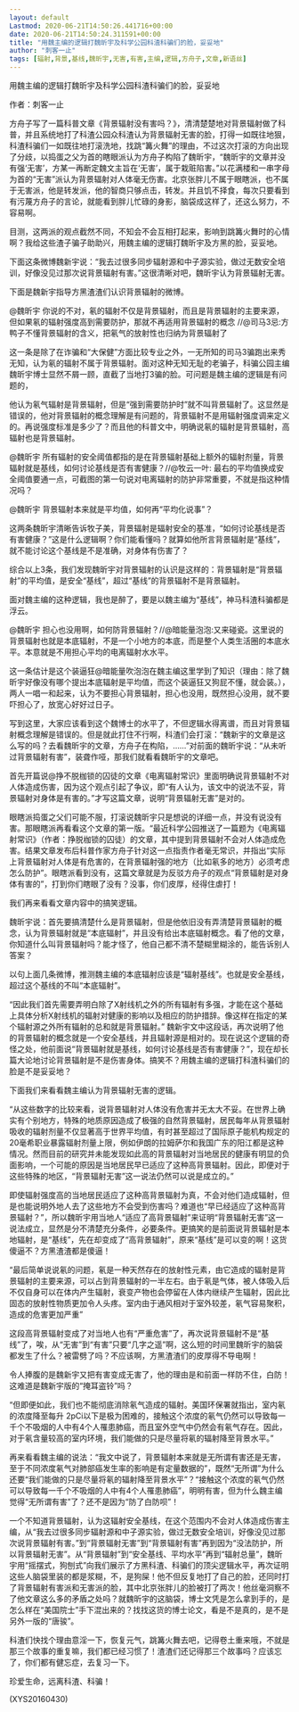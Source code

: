 ```yaml
---
layout: default
Lastmod: 2020-06-21T14:50:26.441716+00:00
date: 2020-06-21T14:50:24.311591+00:00
title: "用魏主编的逻辑打魏昕宇及科学公园科渣科骗们的脸，妥妥地"
author: "刺客一止"
tags: [辐射,背景,基线,魏昕宇,无害,有害,主编,逻辑,方舟子,文章,新语丝]
---
```


用魏主编的逻辑打魏昕宇及科学公园科渣科骗们的脸，妥妥地

作者：刺客一止

方舟子写了一篇科普文章《背景辐射没有害吗？》，清清楚楚地对背景辐射做了科普，并且系统地打了科渣公园众科渣认为背景辐射无害的脸，打得一如既往地狠，科渣科骗们一如既往地打滚洗地，找跳“篝火舞”的理由，不过这次打滚的方向出现了分歧，以捣蛋之父为首的瞎眼派认为方舟子构陷了魏昕宇，“魏昕宇的文章并没有强‘无害’，方某一再断定魏文主旨在‘无害’，属于栽赃陷害。”以花满楼和一串字母为首的“无害”派认为背景辐射对人体毫无伤害。北京张胖儿不属于眼瞎派，也不属于无害派，他是转发派，他的智商只够点击，转发。并且饥不择食，每次只要看到有污蔑方舟子的言论，就能看到胖儿忙碌的身影，脑袋成这样了，还这么努力，不容易啊。

目测，这两派的观点截然不同，不知会不会互相打起来，影响到跳篝火舞时的心情啊？我给这些渣子骗子助助兴，用魏主编的逻辑打魏昕宇及方黑的脸，妥妥地。

下面这条微博魏新宇说：“我去过很多同步辐射源和中子源实验，做过无数安全培训，好像没见过那次说背景辐射有害。”这很清晰对吧，魏昕宇认为背景辐射无害。

下面是魏新宇指导方黑渣渣们认识背景辐射的微博。

@魏昕宇 你说的不对，氡的辐射不仅是背景辐射，而且是背景辐射的主要来源，但如果氡的辐射强度高到需要防护，那就不再适用背景辐射的概念 //@司马3忌:方鸭子不懂背景辐射的含义，把氡气的放射性也归纳为背景辐射了

这一条是除了在诈骗和“大保健”方面比较专业之外，一无所知的司马3骗跑出来秀无知，认为氡的辐射不属于背景辐射。面对这种无知无耻的老骗子，科骗公园主编魏昕宇博士显然不屑一顾，直截了当地打3骗的脸。可问题是魏主编的逻辑是有问题的，

他认为氡气辐射是背景辐射，但是“强到需要防护时”就不叫背景辐射了。这显然是错误的，他对背景辐射的概念理解是有问题的，背景辐射不是用辐射强度调来定义的。再说强度标准是多少了？而且他的科普文中，明确说氡的辐射是背景辐射，高辐射也是背景辐射。

@魏昕宇 所有辐射的安全阈值都指的是在背景辐射基础上额外的辐射剂量，背景辐射就是基线，如何讨论基线是否有害健康？//@牧云一叶: 最右的平均值换成安全阈值要通一点，可截图的第一句说对电离辐射的防护非常重要，不就是指这种情况吗？

@魏昕宇 背景辐射本来就是平均值，如何再“平均化说事”？

这两条魏昕宇清晰告诉牧子美，背景辐射是辐射安全的基准，“如何讨论基线是否有害健康？”这是什么逻辑啊？你们能看懂吗？就算如他所言背景辐射是“基线”，就不能讨论这个基线是不是准确，对身体有伤害了？

综合以上3条，我们发现魏昕宇对背景辐射的认识是这样的：背景辐射是“背景辐射”的平均值，是安全“基线”，超过“基线”的背景辐射不是背景辐射。

面对魏主编的这种逻辑，我也是醉了，要是以魏主编为“基线”，神马科渣科骗都是浮云。

@魏昕宇 担心也没用啊，如何防背景辐射？//@暗能量泡泡:又来碰瓷。这里说的背景辐射也就是本底辐射，不是一个小地方的本底，而是整个人类生活圈的本底水平。本意就是不用担心平均的电离辐射水水平。

这一条估计是这个装逼狂@暗能量吹泡泡在魏主编这里学到了知识（理由：除了魏昕宇好像没有哪个提出本底辐射是平均值，而这个装逼狂又狗屁不懂，就会装。），两人一唱一和起来，认为不要担心背景辐射，担心也没用，既然担心没用，就不要吓担心了，放宽心好好过日子。

写到这里，大家应该看到这个魏博士的水平了，不但逻辑水得离谱，而且对背景辐射概念理解是错误的。但是就此打住不行啊，科渣们会打滚：“魏新宇的文章是这么写的吗？去看魏昕宇的文章，方舟子在构陷，……”对前面的魏昕宇说：“从未听过背景辐射有害”，装聋作哑，那我们就看看魏昕宇的文章吧。

首先开篇说@挣不脱枷锁的囚徒的文章《电离辐射常识》里面明确说背景辐射不对人体造成伤害，因为这个观点引起了争议，即“有人认为，该文中的说法不妥，背景辐射对身体是有害的。”才写这篇文章，说明“背景辐射无害”是对的。

眼瞎派捣蛋之父们可能不服，打滚说魏昕宇只是想说的详细一点，并没有说没有害。那眼瞎派再看看这个文章的第一版。“最近科学公园推送了一篇题为《电离辐射常识》（作者：挣脱枷锁的囚徒）的文章，其中提到背景辐射不会对人体造成危害。结果文章发布后科普作家方舟子针对这一点指责作者毫无常识，并指出“实际上背景辐射对人体是有危害的，在背景辐射强的地方（比如氡多的地方）必须考虑怎么防护”。眼瞎派看到没有，这篇文章就是为反驳方舟子的观点“背景辐射是对身体有害的”，打到你们瞎眼了没有？没事，你们皮厚，经得住虐打！

我们再来看看文章内容中的搞笑逻辑。

魏昕宇说：首先要搞清楚什么是背景辐射，但是他依旧没有弄清楚背景辐射的概念，认为背景辐射就是“本底辐射”，并且没有给出本底辐射概念。看了他的文章，你知道什么叫背景辐射吗？能才怪了，他自己都不清不楚糊里糊涂的，能告诉别人答案？

以句上面几条微博，推测魏主编的本底辐射应该是“辐射基线”。也就是安全基线，超过这个基线的不叫“本底辐射”。

“因此我们首先需要弄明白除了X射线机之外的所有辐射有多强，才能在这个基础上具体分析X射线机的辐射对健康的影响以及相应的防护措辞。像这样在指定的某个辐射源之外所有辐射的总和就是背景辐射。” 魏新宇文中这段话，再次说明了他的背景辐射的概念就是一个安全基线，并且辐射源是相对的。现在说这个逻辑的奇怪之处，他前面说“背景辐射就是基线，如何讨论基线是否有害健康？”，现在却长篇大论地讨论背景辐射是不是伤害身体。搞笑不？用魏主编的逻辑打科渣科骗们的脸是不是妥妥地？

下面我们来看看魏主编认为背景辐射无害的逻辑。

“从这些数字的比较来看，说背景辐射对人体没有危害并无太大不妥。在世界上确实有个别地方，特殊的地质原因造成了极强的自然背景辐射，居民每年从背景辐射吸收的辐射剂量不仅显著高于世界平均值，有时甚至超过了国际原子能机构规定的20毫希职业暴露辐射剂量上限，例如伊朗的拉姆萨尔和我国广东的阳江都是这种情况。然而目前的研究并未能发现如此高的背景辐射对当地居民的健康有明显的负面影响，一个可能的原因是当地居民早已适应了这种高背景辐射。因此，即便对于这些特殊的地区，“背景辐射无害”这一说法仍然可以说是成立的。”

即使辐射强度高的当地居民适应了这种高背景辐射为真，不会对他们造成辐射，但是也能说明外地人去了这些地方不会受到伤害吗？难道也“早已经适应了这种高背景辐射？”，所以魏昕宇用当地人“适应了高背景辐射”来证明“背景辐射无害”这一说法成立，显然是分不清楚充分条件，必要条件。更搞笑的是前面说背景辐射是本地辐射，是“基线”，先在却变成了“高背景辐射”，原来“基线”是可以变的啊！这货傻逼不？方黑渣渣都是傻逼！

“最后简单说说氡的问题，氡是一种天然存在的放射性元素，由它造成的辐射是背景辐射的主要来源，可以占到背景辐射的一半左右。由于氡是气体，被人体吸入后不仅自身可以在体内产生辐射，衰变产物也会停留在人体内继续产生辐射，因此比固态的放射性物质更加令人头疼。室内由于通风相对于室外较差，氡气容易聚积，造成的危害更加严重”

这段高背景辐射变成了对当地人也有“严重危害”了，再次说背景辐射不是“基线”了，唉，从“无害”到“有害”只要“几字之遥”啊，这么短的时间里魏昕宇的脑袋都发生了什么？被雷劈了吗？不应该啊，方黑渣渣们的皮厚得不导电啊！

令人捧腹的是魏新宇又把有害变成无害了，他的理由是和前面一样防不住，白防！这难道是魏新宇版的“掩耳盗铃”吗？

“但即便如此，我们也不能彻底消除氡气造成的辐射。美国环保署就指出，室内氡的浓度降至每升 2pCi以下是极为困难的，接触这个浓度的氡气仍然可以导致每一千个不吸烟的人中有4个人罹患肺癌，而且室外空气中仍然会有氡气存在。因此，对于氡含量较高的室内环境，我们能做的只是尽量将氡的辐射降至背景水平。”

再来看看魏主编的说法：“我文中说了，背景辐射本来就是无所谓有害还是无害，至于不同浓度氡气对肺部癌发生率的影响是有定量数据的”，既然“无所谓”为什么还要“我们能做的只是尽量将氡的辐射降至背景水平”？“接触这个浓度的氡气仍然可以导致每一千个不吸烟的人中有4个人罹患肺癌”，明明有害，但为什么魏主编觉得“无所谓有害”了？还不是因为“防了白防呗”！

一个不知道背景辐射，认为这辐射安全基线，在这个范围内不会对人体造成伤害主编，从“我去过很多同步辐射源和中子源实验，做过无数安全培训，好像没见过那次说背景辐射有害。”到“背景辐射无害”到“背景辐射有害”再到因为“没法防护，所以背景辐射无害”。从“背景辐射”到“安全基线、平均水平”再到“辐射总量”，魏昕宇用“摇摆式，狗刨式”向我们展示了方黑科渣、科骗们的顶尖逻辑水平，再次证明这些人脑袋里装的都是浆糊，不，是狗屎！他不但反复地打了自己的脸，还同时打了背景辐射有害派和无害派的脸，其中北京张胖儿的脸被打了两次！他丝毫洞察不了他文章这么多的矛盾之处吗？就魏昕宇的这脑袋，博士文凭是怎么拿到手的，是怎么样在“美国院士”手下混出来的？找找这货的博士论文，看是不是真的，是不是另外一版的“唐骏”。

科渣们快找个理由意淫一下，恢复元气，跳篝火舞去吧，记得卷土重来哦，不就是那三个故事的重复嘛，我们都已经习惯了！渣渣们还记得那三个故事吗？应该忘了，你们都有健忘症，去复习一下。

珍爱生命，远离科渣、科骗！

(XYS20160430)

